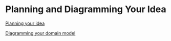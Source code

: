 # Planning and Diagramming Your Idea

[Planning your idea](https://chapters.firstdraft.com/chapters/783)

[Diagramming your domain model](https://chapters.firstdraft.com/chapters/782)

